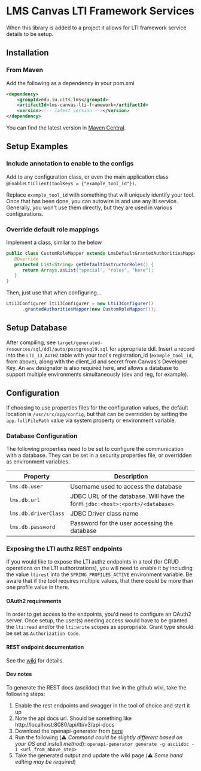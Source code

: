 # LMS Canvas LTI Framework Services

When this library is added to a project it allows for LTI framework service details to be setup.

## Installation
### From Maven
Add the following as a dependency in your pom.xml
```xml
<dependency>
    <groupId>edu.iu.uits.lms</groupId>
    <artifactId>lms-canvas-lti-framework</artifactId>
    <version><!-- latest version --></version>
</dependency>
```

You can find the latest version in [Maven Central](https://search.maven.org/search?q=g:edu.iu.uits.lms%20AND%20a:lms-canvas-lti-framework).

## Setup Examples
### Include annotation to enable to the configs
Add to any configuration class, or even the main application class `@EnableLtiClient(toolKeys = {"example_tool_id"})`.

Replace `example_tool_id` with something that will uniquely identify your tool. Once that has been done, you can autowire in and use any lti service.  Generally, you won't use them directly, but they are used in various configurations.

### Override default role mappings
Implement a class, similar to the below
```java
public class CustomRoleMapper extends LmsDefaultGrantedAuthoritiesMapper {
   @Override
   protected List<String> getDefaultInstructorRoles() {
      return Arrays.asList("special", "roles", "here");
   }
}
```
Then, just use that when configuring...
```java
Lti13Configurer lti13Configurer = new Lti13Configurer()
      .grantedAuthoritiesMapper(new CustomRoleMapper());
```

## Setup Database
After compiling, see `target/generated-resources/sql/ddl/auto/postgresql9.sql` for appropriate ddl.
Insert a record into the `LTI_13_AUTHZ` table with your tool's registration_id (`example_tool_id`, from above), along with the client_id and secret from Canvas's Developer Key.  An `env` designator is also required here, and allows a database to support multiple environments simultaneously (dev and reg, for example).

## Configuration
If choosing to use properties files for the configuration values, the default location is `/usr/src/app/config`, but that can be overridden by setting the `app.fullFilePath` value via system property or environment variable.

### Database Configuration
The following properties need to be set to configure the communication with a database.
They can be set in a security.properties file, or overridden as environment variables.

| Property | Description |
|-------|----------------|
| `lms.db.user`         | Username used to access the database |
| `lms.db.url`          | JDBC URL of the database.  Will have the form `jdbc:<host>:<port>/<database>` |
| `lms.db.driverClass`  | JDBC Driver class name |
| `lms.db.password`     | Password for the user accessing the database |

### Exposing the LTI authz REST endpoints
If you would like to expose the LTI authz endpoints in a tool (for CRUD operations on the LTI authorizations), you will
need to enable it by including the value `ltirest` into the `SPRING_PROFILES_ACTIVE` environment variable. Be aware that if the tool requires multiple values, that there could be more than one profile value in there.

#### OAuth2 requirements
In order to get access to the endpoints, you'd need to configure an OAuth2 server.  Once setup, the user(s) needing access 
would have to be granted the `lti:read` and/or the `lti:write` scopes as appropriate.  Grant type should be set as `Authorization Code`. 

#### REST endpoint documentation
See the [wiki](wiki/API-Endpoint-Documentation) for details.

#### Dev notes
To generate the REST docs (asciidoc) that live in the github wiki, take the following steps:
1. Enable the rest endpoints and swagger in the tool of choice and start it up
2. Note the api docs url.  Should be something like http://localhost:8080/api/lti/v3/api-docs
3. Download the openapi-generator from [here](https://openapi-generator.tech/docs/installation)
4. Run the following (:warning: *Command could be slightly different based on your OS and install method*):
`openapi-generator generate -g asciidoc -i <url_from_above_step>`
5. Take the generated output and update the wiki page (:warning: *Some hand editing may be required*)
